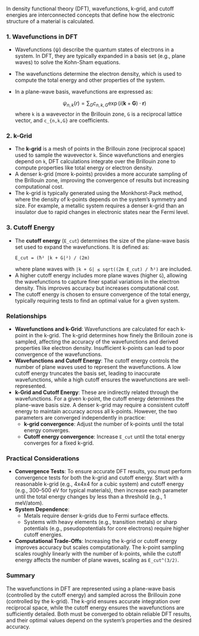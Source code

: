 In density functional theory (DFT), wavefunctions, k-grid, and cutoff energies are interconnected concepts that define how the electronic structure of a material is calculated.

### 1. **Wavefunctions in DFT**
   - Wavefunctions (ψ) describe the quantum states of electrons in a system. In DFT, they are typically expanded in a basis set (e.g., plane waves) to solve the Kohn-Sham equations.
   - The wavefunctions determine the electron density, which is used to compute the total energy and other properties of the system.
   - In a plane-wave basis, wavefunctions are expressed as:

     $$
     \psi_{n,k}(r) = \sum_{G} c_{n,k,G} \exp(i(\mathbf{k} + \mathbf{G}) \cdot \mathbf{r})
     $$
     where `k` is a wavevector in the Brillouin zone, `G` is a reciprocal lattice vector, and `c_{n,k,G}` are coefficients.

### 2. **k-Grid**
   - The **k-grid** is a mesh of points in the Brillouin zone (reciprocal space) used to sample the wavevector `k`. Since wavefunctions and energies depend on `k`, DFT calculations integrate over the Brillouin zone to compute properties like total energy or electron density.
   - A denser k-grid (more k-points) provides a more accurate sampling of the Brillouin zone, improving the convergence of results but increasing computational cost.
   - The k-grid is typically generated using the Monkhorst-Pack method, where the density of k-points depends on the system’s symmetry and size. For example, a metallic system requires a denser k-grid than an insulator due to rapid changes in electronic states near the Fermi level.

### 3. **Cutoff Energy**
   - The **cutoff energy** (`E_cut`) determines the size of the plane-wave basis set used to expand the wavefunctions. It is defined as:
     ```
     E_cut = (ħ² |k + G|²) / (2m)
     ```
     where plane waves with `|k + G| ≤ sqrt((2m E_cut) / ħ²)` are included.
   - A higher cutoff energy includes more plane waves (higher `G`), allowing the wavefunctions to capture finer spatial variations in the electron density. This improves accuracy but increases computational cost.
   - The cutoff energy is chosen to ensure convergence of the total energy, typically requiring tests to find an optimal value for a given system.

### Relationships
   - **Wavefunctions and k-Grid**: Wavefunctions are calculated for each k-point in the k-grid. The k-grid determines how finely the Brillouin zone is sampled, affecting the accuracy of the wavefunctions and derived properties like electron density. Insufficient k-points can lead to poor convergence of the wavefunctions.
   - **Wavefunctions and Cutoff Energy**: The cutoff energy controls the number of plane waves used to represent the wavefunctions. A low cutoff energy truncates the basis set, leading to inaccurate wavefunctions, while a high cutoff ensures the wavefunctions are well-represented.
   - **k-Grid and Cutoff Energy**: These are indirectly related through the wavefunctions. For a given k-point, the cutoff energy determines the plane-wave basis size. A denser k-grid may require a consistent cutoff energy to maintain accuracy across all k-points. However, the two parameters are converged independently in practice:
     - **k-grid convergence**: Adjust the number of k-points until the total energy converges.
     - **Cutoff energy convergence**: Increase `E_cut` until the total energy converges for a fixed k-grid.

### Practical Considerations
   - **Convergence Tests**: To ensure accurate DFT results, you must perform convergence tests for both the k-grid and cutoff energy. Start with a reasonable k-grid (e.g., 4x4x4 for a cubic system) and cutoff energy (e.g., 300–500 eV for typical materials), then increase each parameter until the total energy changes by less than a threshold (e.g., 1 meV/atom).
   - **System Dependence**:
     - Metals require denser k-grids due to Fermi surface effects.
     - Systems with heavy elements (e.g., transition metals) or sharp potentials (e.g., pseudopotentials for core electrons) require higher cutoff energies.
   - **Computational Trade-Offs**: Increasing the k-grid or cutoff energy improves accuracy but scales computationally. The k-point sampling scales roughly linearly with the number of k-points, while the cutoff energy affects the number of plane waves, scaling as `E_cut^(3/2)`.

### Summary
The wavefunctions in DFT are represented using a plane-wave basis (controlled by the cutoff energy) and sampled across the Brillouin zone (controlled by the k-grid). The k-grid ensures accurate integration over reciprocal space, while the cutoff energy ensures the wavefunctions are sufficiently detailed. Both must be converged to obtain reliable DFT results, and their optimal values depend on the system’s properties and the desired accuracy.

